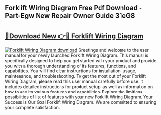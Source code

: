 ## Forklift Wiring Diagram Free Pdf Download - Part-Egw New Repair Owner Guide 31eG8

# <h2><a href="http://dflxuo.blite.top/?on=Forklift+Wiring+Diagram">🔗Download New 👉🔴 Forklift Wiring Diagram</a></h2>

[![Forklift Wiring Diagram download](https://i.imgur.com/lujVjoI.png)](http://dflxuo.blite.top/?on=Forklift+Wiring+Diagram)
Greetings and welcome to the user manual for your newly launched Forklift Wiring Diagram. This manual is specifically designed to help you get started with your product and provide you with a thorough understanding of its features, functions, and capabilities. You will find clear instructions for installation, usage, maintenance, and troubleshooting. To get the most out of your Forklift Wiring Diagram, please read this user manual carefully before use. It includes detailed instructions for product setup, as well as information on how to use its various features and capabilities. Explore the limitless possibilities of list of features with your new Forklift Wiring Diagram. Your Success is Our Goal Forklift Wiring Diagram. We are committed to ensuring your complete satisfaction.

